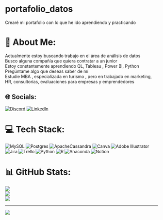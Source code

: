 # portafolio_datos
Crearé mi portafolio con lo que he ido aprendiendo y practicando
# 💫 About Me:
Actualmente estoy buscando trabajo en el área de análisis de datos<br>Busco alguna compañía que quiera contratar a un junior<br>Estoy constantemente aprendiendo QL, Tableau , Power BI, Python<br>Pregúntame algo que deseas saber de mí<br>Estudie MBA , especializada en turismo , pero en trabajado en marketing, HR, consultorías, evaluaciones para empresas y emprendedores <br>


## 🌐 Socials:
[![Discord](https://img.shields.io/badge/Discord-%237289DA.svg?logo=discord&logoColor=white)](https://discord.gg/nanaccs12) [![LinkedIn](https://img.shields.io/badge/LinkedIn-%230077B5.svg?logo=linkedin&logoColor=white)](https://linkedin.com/in/https://www.linkedin.com/in/maryvid/) 

# 💻 Tech Stack:
![MySQL](https://img.shields.io/badge/mysql-%2300f.svg?style=for-the-badge&logo=mysql&logoColor=white) ![Postgres](https://img.shields.io/badge/postgres-%23316192.svg?style=for-the-badge&logo=postgresql&logoColor=white) ![ApacheCassandra](https://img.shields.io/badge/cassandra-%231287B1.svg?style=for-the-badge&logo=apache-cassandra&logoColor=white) ![Canva](https://img.shields.io/badge/Canva-%2300C4CC.svg?style=for-the-badge&logo=Canva&logoColor=white) ![Adobe Illustrator](https://img.shields.io/badge/adobeillustrator-%23FF9A00.svg?style=for-the-badge&logo=adobeillustrator&logoColor=white) ![Jira](https://img.shields.io/badge/jira-%230A0FFF.svg?style=for-the-badge&logo=jira&logoColor=white) ![Trello](https://img.shields.io/badge/Trello-%23026AA7.svg?style=for-the-badge&logo=Trello&logoColor=white) ![Python](https://img.shields.io/badge/python-3670A0?style=for-the-badge&logo=python&logoColor=ffdd54) ![R](https://img.shields.io/badge/r-%23276DC3.svg?style=for-the-badge&logo=r&logoColor=white) ![Anaconda](https://img.shields.io/badge/Anaconda-%2344A833.svg?style=for-the-badge&logo=anaconda&logoColor=white) ![Notion](https://img.shields.io/badge/Notion-%23000000.svg?style=for-the-badge&logo=notion&logoColor=white)
# 📊 GitHub Stats:
![](https://github-readme-stats.vercel.app/api?username=nanaccs&theme=dark&hide_border=false&include_all_commits=true&count_private=false)<br/>
![](https://github-readme-streak-stats.herokuapp.com/?user=nanaccs&theme=dark&hide_border=false)<br/>
![](https://github-readme-stats.vercel.app/api/top-langs/?username=nanaccs&theme=dark&hide_border=false&include_all_commits=true&count_private=false&layout=compact)

---
[![](https://visitcount.itsvg.in/api?id=nanaccs&icon=9&color=3)](https://visitcount.itsvg.in)

<!-- Proudly created with GPRM ( https://gprm.itsvg.in ) -->
